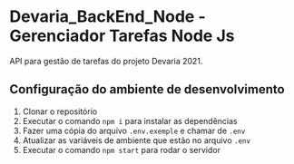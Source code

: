 # Devaria_BackEnd_Node - Gerenciador Tarefas Node Js

API para gestão de tarefas do projeto Devaria 2021.

## Configuração do ambiente de desenvolvimento

1. Clonar o repositório
1. Executar o comando `npm i` para instalar as dependências
1. Fazer uma cópia do arquivo `.env.exemple` e chamar de `.env`
1. Atualizar as variáveis de ambiente que estão no arquivo `.env`
1. Executar o comando `npm start` para rodar o servidor
